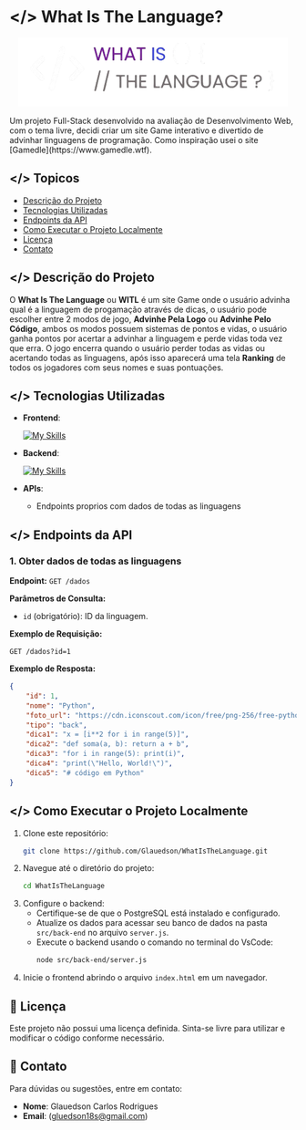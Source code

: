 # </> What Is The Language?
<div align="center">

![logo](src/front-end/assets/icons/logo-large.png)
</div>
Um projeto Full-Stack desenvolvido na avaliação de Desenvolvimento Web, com o tema livre, decidi criar um site Game interativo e divertido de advinhar linguagens de programação. Como inspiração usei o site [Gamedle](https://www.gamedle.wtf).

## </> Topicos

- [Descrição do Projeto](#descrição-do-projeto)
- [Tecnologias Utilizadas](#tecnologias-utilizadas)
- [Endpoints da API](#endpoints-da-api)
- [Como Executar o Projeto Localmente](#como-executar-o-projeto-localmente)
- [Licença](#licença)
- [Contato](#contato)

## </> Descrição do Projeto

O **What Is The Language**  ou **WITL** é um site Game onde o usuário advinha qual é a linguagem de progamação através de dicas, o usuário pode escolher entre 2 modos de jogo, **Advinhe Pela Logo** ou **Advinhe Pelo Código**, ambos os modos possuem sistemas de pontos e vidas, o usuário ganha pontos por acertar a advinhar a linguagem e perde vidas toda vez que erra. O jogo encerra quando o usuário perder todas as vidas ou acertando todas as linguagens, após isso aparecerá uma tela **Ranking** de todos os jogadores com seus nomes e suas pontuações.

## </> Tecnologias Utilizadas

- **Frontend**:

  [![My Skills](https://skillicons.dev/icons?i=js,html,css)](https://skillicons.dev)

- **Backend**:
  
  [![My Skills](https://skillicons.dev/icons?i=nodejs,postgres)](https://skillicons.dev)

- **APIs**:
  - Endpoints proprios com dados de todas as linguagens


## </> Endpoints da API

### 1. **Obter dados de todas as linguagens**
**Endpoint:** `GET /dados`

**Parâmetros de Consulta:**
- `id` (obrigatório): ID da linguagem.

**Exemplo de Requisição:**
```http
GET /dados?id=1
```

**Exemplo de Resposta:**
```json
{
    "id": 1,
    "nome": "Python",
    "foto_url": "https://cdn.iconscout.com/icon/free/png-256/free-python-logo-icon-download-in-svg-png-gif-file-formats--technology-social-media-vol-5-pack-logos-icons-3030224.png?f=webp",
    "tipo": "back",
    "dica1": "x = [i**2 for i in range(5)]",
    "dica2": "def soma(a, b): return a + b",
    "dica3": "for i in range(5): print(i)",
    "dica4": "print(\"Hello, World!\")",
    "dica5": "# código em Python"
}
```

## </> Como Executar o Projeto Localmente

1. Clone este repositório:
   ```bash
   git clone https://github.com/Glauedson/WhatIsTheLanguage.git
   ```
2. Navegue até o diretório do projeto:
   ```bash
   cd WhatIsTheLanguage
   ```
3. Configure o backend:
   - Certifique-se de que o PostgreSQL está instalado e configurado.
   - Atualize os dados para acessar seu banco de dados na pasta `src/back-end` no arquivo `server.js`.
   - Execute o backend usando o comando no terminal do VsCode:
     ```bash
     node src/back-end/server.js
     ```
4. Inicie o frontend abrindo o arquivo `index.html` em um navegador.

## 📄 Licença

Este projeto não possui uma licença definida. Sinta-se livre para utilizar e modificar o código conforme necessário.

## 📩 Contato

Para dúvidas ou sugestões, entre em contato:

- **Nome**: Glauedson Carlos Rodrigues
- **Email**: (gluedson18s@gmail.com)
